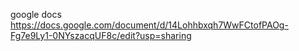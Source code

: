 google docs
https://docs.google.com/document/d/14Lohhbxqh7WwFCtofPAOg-Fg7e9Ly1-0NYszacqUF8c/edit?usp=sharing